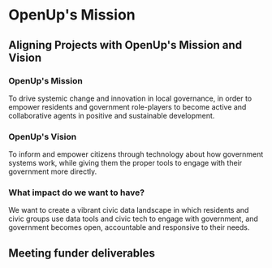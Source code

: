 # OpenUp's Mission

## Aligning Projects with OpenUp's Mission and Vision

### **OpenUp's Mission**

To drive systemic change and innovation in local governance, in order to empower residents and government role-players to become active and collaborative agents in positive and sustainable development.

### OpenUp's Vision

To inform and empower citizens through technology about how government systems work, while giving them the proper tools to engage with their government more directly.

### What impact do we want to have?

We want to create a vibrant civic data landscape in which residents and civic groups use data tools and civic tech to engage with government, and government becomes open, accountable and responsive to their needs.

#### 

## **Meeting funder deliverables**

